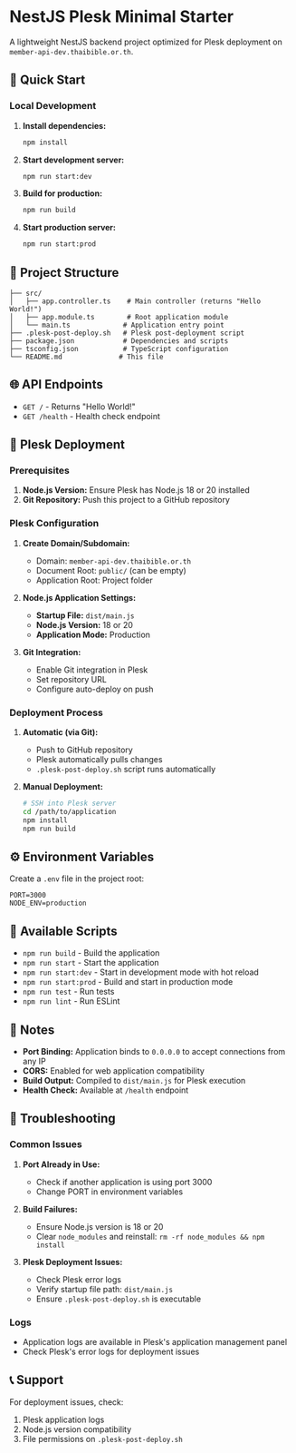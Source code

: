 # NestJS Plesk Minimal Starter

A lightweight NestJS backend project optimized for Plesk deployment on `member-api-dev.thaibible.or.th`.

## 🚀 Quick Start

### Local Development

1. **Install dependencies:**
   ```bash
   npm install
   ```

2. **Start development server:**
   ```bash
   npm run start:dev
   ```

3. **Build for production:**
   ```bash
   npm run build
   ```

4. **Start production server:**
   ```bash
   npm run start:prod
   ```

## 📁 Project Structure

```
├── src/
│   ├── app.controller.ts    # Main controller (returns "Hello World!")
│   ├── app.module.ts        # Root application module
│   └── main.ts             # Application entry point
├── .plesk-post-deploy.sh   # Plesk post-deployment script
├── package.json            # Dependencies and scripts
├── tsconfig.json           # TypeScript configuration
└── README.md              # This file
```

## 🌐 API Endpoints

- `GET /` - Returns "Hello World!"
- `GET /health` - Health check endpoint

## 🚀 Plesk Deployment

### Prerequisites

1. **Node.js Version:** Ensure Plesk has Node.js 18 or 20 installed
2. **Git Repository:** Push this project to a GitHub repository

### Plesk Configuration

1. **Create Domain/Subdomain:**
   - Domain: `member-api-dev.thaibible.or.th`
   - Document Root: `public/` (can be empty)
   - Application Root: Project folder

2. **Node.js Application Settings:**
   - **Startup File:** `dist/main.js`
   - **Node.js Version:** 18 or 20
   - **Application Mode:** Production

3. **Git Integration:**
   - Enable Git integration in Plesk
   - Set repository URL
   - Configure auto-deploy on push

### Deployment Process

1. **Automatic (via Git):**
   - Push to GitHub repository
   - Plesk automatically pulls changes
   - `.plesk-post-deploy.sh` script runs automatically

2. **Manual Deployment:**
   ```bash
   # SSH into Plesk server
   cd /path/to/application
   npm install
   npm run build
   ```

## ⚙️ Environment Variables

Create a `.env` file in the project root:

```env
PORT=3000
NODE_ENV=production
```

## 🔧 Available Scripts

- `npm run build` - Build the application
- `npm run start` - Start the application
- `npm run start:dev` - Start in development mode with hot reload
- `npm run start:prod` - Build and start in production mode
- `npm run test` - Run tests
- `npm run lint` - Run ESLint

## 📝 Notes

- **Port Binding:** Application binds to `0.0.0.0` to accept connections from any IP
- **CORS:** Enabled for web application compatibility
- **Build Output:** Compiled to `dist/main.js` for Plesk execution
- **Health Check:** Available at `/health` endpoint

## 🐛 Troubleshooting

### Common Issues

1. **Port Already in Use:**
   - Check if another application is using port 3000
   - Change PORT in environment variables

2. **Build Failures:**
   - Ensure Node.js version is 18 or 20
   - Clear `node_modules` and reinstall: `rm -rf node_modules && npm install`

3. **Plesk Deployment Issues:**
   - Check Plesk error logs
   - Verify startup file path: `dist/main.js`
   - Ensure `.plesk-post-deploy.sh` is executable

### Logs

- Application logs are available in Plesk's application management panel
- Check Plesk's error logs for deployment issues

## 📞 Support

For deployment issues, check:
1. Plesk application logs
2. Node.js version compatibility
3. File permissions on `.plesk-post-deploy.sh` 